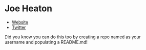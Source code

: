 # Joe Heaton

- [Website](https://www.heaton.dev/)
- [Twitter](https://twitter.com/Heaton_dev)

Did you know you can do this too by creating a repo named as your username and populating a README.md!
